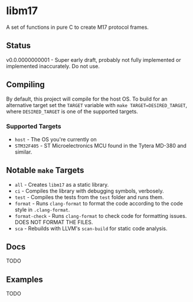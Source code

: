 # libm17

A set of functions in pure C to create M17 protocol frames.

## Status

v0.0.0000000001 - Super early draft, probably not fully implemented or implemented inaccurately. Do not use.

## Compiling

By default, this project will compile for the host OS. To build for an alternative target set the `TARGET` variable with `make TARGET=DESIRED_TARGET`, where `DESIRED_TARGET` is one of the supported targets.

### Supported Targets

- `host` - The OS you're currently on
- `STM32F405` - ST Microelectronics MCU found in the Tytera MD-380 and similar.

## Notable `make` Targets

- `all` - Creates `libm17` as a static library.
- `ci` - Compiles the library with debugging symbols, verbosely.
- `test` - Compiles the tests from the `test` folder and runs them.
- `format` - Runs `clang-format` to format the code according to the code style in `.clang-format`.
- `format-check` - Runs `clang-format` to check code for formatting issues. DOES NOT FORMAT THE FILES.
- `sca` - Rebuilds with LLVM's `scan-build` for static code analysis.

## Docs

TODO

## Examples

TODO
